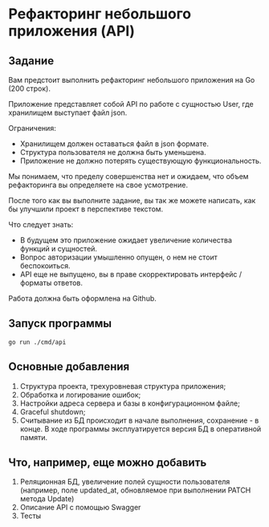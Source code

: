 # Рефакторинг небольшого приложения (API)

## Задание

Вам предстоит выполнить рефакторинг небольшого приложения на Go (200 строк).

Приложение представляет собой API по работе с сущностью User, где хранилищем выступает файл json.

Ограничения:
- Хранилищем должен оставаться файл в json формате.
- Структура пользователя не должна быть уменьшена.
- Приложение не должно потерять существующую функциональность. 

Мы понимаем, что пределу совершенства нет и ожидаем, что объем рефакторинга вы определяете на свое усмотрение.  

После того как вы выполните задание, вы так же можете написать, как бы улучшили проект в перспективе текстом.

Что следует знать:
- В будущем это приложение ожидает увеличение количества функций и сущностей. 
- Вопрос авторизации умышленно опущен, о нем не стоит беспокоиться.
- API еще не выпущено, вы в праве скорректировать интерфейс / форматы ответов.

Работа должна быть оформлена на Github.

## Запуск программы

```
go run ./cmd/api
```

## Основные добавления

1. Структура проекта, трехуровневая структура приложения;
2. Обработка и логирование ошибок;
3. Настройки адреса сервера и базы в конфигурационном файле;
4. Graceful shutdown; 
5. Считывание из БД происходит в начале выполнения, сохранение - в конце. В ходе программы эксплуатируется версия БД в оперативной памяти.

## Что, например, еще можно добавить

1. Реляционная БД, увеличение полей сущности пользователя (например, поле updated_at, обновляемое при выполнении PATCH метода Update)
2. Описание API с помощью Swagger
3. Тесты
